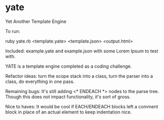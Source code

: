 # yate
Yet Another Template Engine

To run:

ruby yate.rb \<template.yate\> \<template.json\> \<output.html\>

Included: example.yate and example.json with some Lorem Ipsum to test with.

YATE is a template engine completed as a coding challenge.

Refactor ideas: turn the scope stack into a class, turn the parser into a class, do everything in one pass.

Remaining bugs: It's still adding <* ENDEACH *> nodes to the parse tree. Though this does not impact functionality, it's sort of gross.

Nice to haves: It would be cool if EACH/ENDEACH blocks left a comment block in place of an actual element to keep indentation nice.
